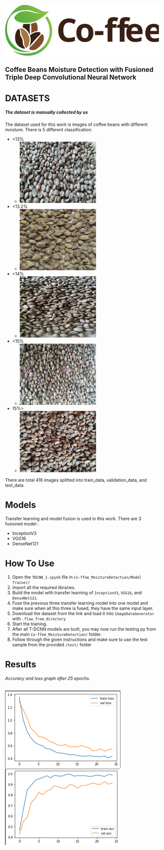 ![Co-ffee logo](https://github.com/ivandityap/Co-ffee_MoistureDetection/blob/main/Images/logo2.svg)
## Coffee Beans Moisture Detection with Fusioned Triple Deep Convolutional Neural Network
# DATASETS
##### The dataset is manually collected by us
The dataset used for this work is images of coffee beans with different moisture. There is 5 different classification:
- <13%
  - <img src= "https://github.com/ivandityap/Co-ffee_MoistureDetection/blob/main/Dataset/Fk0%20(9).jpg" width="250" height="200">
- <13.2%
  - <img src= "https://github.com/ivandityap/Co-ffee_MoistureDetection/blob/main/Dataset/RBT3k1%20(3).jpg" width="250" height="200">
- <14%
  - <img src= "https://github.com/ivandityap/Co-ffee_MoistureDetection/blob/main/Dataset/Fk2%20(3).jpg" width="250" height="200">
- <15%
  - <img src= "https://github.com/ivandityap/Co-ffee_MoistureDetection/blob/main/Dataset/Fk3%20(5).jpg" width="250" height="200">
- 15%>
  - <img src= "https://github.com/ivandityap/Co-ffee_MoistureDetection/blob/main/Dataset/6k4%20(1).jpg" width="250" height="200">

There are total 416 images splitted into train_data, validation_data, and test_data.
# Models
Transfer learning and model fusion is used in this work. There are 3 fusioned model :
- InceptionV3
- VGG16
- DenseNet121
# How To Use
1. Open the `TDCNN_1.ipynb` file in `Co-ffee_MoistureDetection/Model Trainer/`
2. Import all the required libraries.
3. Build the model with transfer learning of `InceptionV3`, `VGG16`, and `DenseNet121`. 
4. Fuse the previous three transfer learning model into one model and make sure when all this three is fused, they have the same input layer.
5. Download the dataset from the link and load it into `ImageDataGenerator` with `.flow_from_directory`
6. Start the training.
7. After all T-DCNN models are built, you may now run the testing.py from the main `Co-ffee_MoistureDetection/` folder.
8. Follow through the given instructions and make sure to use the test sample from the provided `/test/` folder
# Results
###### Accuracy and loss graph after 25 epochs.
![Co-ffee logo](https://github.com/ivandityap/Co-ffee_MoistureDetection/blob/main/Images/res1.png)
![Co-ffee logo](https://github.com/ivandityap/Co-ffee_MoistureDetection/blob/main/Images/Screenshot%202022-06-12%20135755.png)
